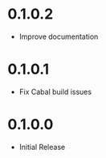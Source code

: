 # 0.1.0.2

* Improve documentation

# 0.1.0.1

* Fix Cabal build issues

# 0.1.0.0

* Initial Release
